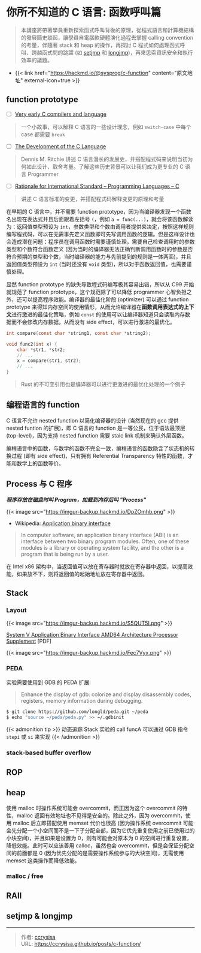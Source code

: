 # 你所不知道的 C 语言: 函数呼叫篇


> 本講座將帶著學員重新探索函式呼叫背後的原理，從程式語言和計算機結構的發展簡史談起，讓學員自電腦軟硬體演化過程去掌握 calling convention 的考量，伴隨著 stack 和 heap 的操作，再探討 C 程式如何處理函式呼叫、跨越函式間的跳躍 (如 [setjmp](https://man7.org/linux/man-pages/man3/setjmp.3.html) 和 [longjmp](https://linux.die.net/man/3/longjmp))，再來思索資訊安全和執行效率的議題。

<!--more-->

- {{< link href="https://hackmd.io/@sysprog/c-function" content="原文地址" external-icon=true >}}

## function prototype

- [ ] [Very early C compilers and language](https://www.bell-labs.com/usr/dmr/www/primevalC.html)
> 一个小故事，可以解释 C 语言的一些设计理念，例如 `switch-case` 中每个 case 都需要 `break`
- [ ] [The Development of the C Language](https://www.bell-labs.com/usr/dmr/www/chist.html)
> Dennis M. Ritchie 讲述 C 语言漫长的发展史，并搭配程式码来说明当初为何如此设计、取舍考量。了解这些历史背景可以让我们成为更专业的 C 语言 Programmer
- [ ] [Rationale for International Standard – Programming Languages – C](https://pllab.cs.nthu.edu.tw/cs340402/readings/c/c9x_standard.pdf)
> 讲述 C 语言标准的变更，并搭配程式码解释变更的原理和考量

在早期的 C 语言中，并不需要 function prototype，因为当编译器发现一个函数名出现在表达式并且后面跟着左括号 `(`，例如 `a = func(...)`，就会将该函数解读为：返回值类型预设为 `int`，参数类型和个数由调用者提供来决定，按照这样规则编写程式码，可以在无需事先定义函数即可先写调用函数的逻辑。但是这样设计也会造成潜在问题：程序员在调用函数时需要谨慎处理，需要自己检查调用时的参数类型和个数符合函数定义 (因为当时的编译器无法正确判断调用函数时的参数是否符合预期的类型和个数，当时编译器的能力与先前提到的规则是一体两面)，并且返回值类型预设为 `int` (当时还没有 `void` 类型)，所以对于函数返回值，也需要谨慎处理。

显然 function prototype 的缺失导致程式码编写极其容易出错，所以从 C99 开始就规范了 function prototype，这个规范除了可以降低 programmer 心智负担之外，还可以提高程序效能。编译器的最佳化阶段 (optimizer) 可以通过 function prototype 来得知内存空间的使用情形，从而允许编译器在**函数调用表达式的上下文**进行激进的最佳化策略，例如 `const` 的使用可以让编译器知道只会读取内存数据而不会修改内存数据，从而没有 side effect，可以进行激进的最优化。

```c
int compare(const char *string1, const char *string2);

void func2(int x) {
    char *str1, *str2;
    // ...
    x = compare(str1, str2);
    // ...
}
```

> Rust 的不可变引用也是编译器可以进行更激进的最优化处理的一个例子

## 编程语言的 function

C 语言不允许 nested function 以简化编译器的设计 (当然现在的 gcc 提供 nested funtion 的扩展)，即 C 语言的 function 是一等公民，位于语法最顶层 (top-level)，因为支持 nested function 需要 staic link 机制来确认外层函数。

编程语言中的函数，与数学的函数不完全一致，编程语言的函数隐含了状态机的转换过程 (即有 side effect)，只有拥有 Referential Transparency 特性的函数，才能和数学上的函数等价。

## Process 与 C 程序

***程序存放在磁盘时叫 Program，加载到内存后叫 "Process"***

{{< image src="https://imgur-backup.hackmd.io/DpZOmhb.png" >}}

- Wikipedia: [Application binary interface](https://en.wikipedia.org/wiki/Application_binary_interface)
> In computer software, an application binary interface (ABI) is an interface between two binary program modules. Often, one of these modules is a library or operating system facility, and the other is a program that is being run by a user.

在 Intel x86 架构中，当返回值可以放在寄存器时就放在寄存器中返回，以提高效能，如果放不下，则将返回值的起始地址放在寄存器中返回。

## Stack

### Layout

{{< image src="https://imgur-backup.hackmd.io/S5QUT5I.png" >}}

[System V Application Binary Interface AMD64 Architecture Processor Supplement](https://github.com/hjl-tools/x86-psABI/wiki/x86-64-psABI-1.0.pdf) [PDF]

{{< image src="https://imgur-backup.hackmd.io/Fec7Vyx.png" >}}

### PEDA

实验需要使用到 GDB 的 PEDA 扩展:

> Enhance the display of gdb: colorize and display disassembly codes, registers, memory information during debugging.

```bash
$ git clone https://github.com/longld/peda.git ~/peda
$ echo "source ~/peda/peda.py" >> ~/.gdbinit
```

{{< admonition tip >}}
动态追踪 Stack 实验的 call funcA 可以通过 GDB 指令 `stepi` 或 `si` 来实现
{{< /admonition >}}

### stack-based buffer overflow

## ROP

## heap

使用 malloc 时操作系统可能会 overcommit，而正因为这个 overcommit 的特性，malloc 返回有效地址也不见得是安全的。除此之外，因为 overcommit，使用 malloc 后立即搭配使用 memset 代价也很高 (因为操作系统 overcommit 可能会先分配一个小空间而不是一下子分配全部，因为它优先重复使用之前已使用过的小块空间)，并且如果是设置为 0，则有可能会对原本为 0 的空间进行重复设置，降低效能。此时可以应该善用 calloc，虽然也会 overcommit，但是会保证分配空间的前面都是 0 (因为优先分配的是需要操作系统参与的大块空间)，无需使用 memset 这类操作而降低效能。

### malloc / free

## RAII

## setjmp & longjmp


---

> 作者: [ccrysisa](https://github.com/ccrysisa)  
> URL: https://ccrysisa.github.io/posts/c-function/  

